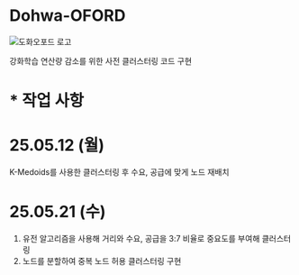 # Dohwa-OFORD

![도화오포드 로고](https://github.com/user-attachments/assets/dca41e5b-5bb4-4e19-bc52-766451dbccd6)

강화학습 연산량 감소를 위한 사전 클러스터링 코드 구현

# * 작업 사항
# 25.05.12 (월)
K-Medoids를 사용한 클러스터링 후 수요, 공급에 맞게 노드 재배치

# 25.05.21 (수)
1. 유전 알고리즘을 사용해 거리와 수요, 공급을 3:7 비율로 중요도를 부여해 클러스터링
2. 노드를 분할하여 중복 노드 허용 클러스터링 구현
